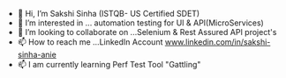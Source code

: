 - 👋 Hi, I’m Sakshi Sinha (ISTQB- US Certified SDET)
- 👀 I’m interested in ... automation testing for UI & API(MicroServices)
- 💞️ I’m looking to collaborate on ...Selenium & Rest Assured API project's
- 📫 How to reach me ...LinkedIn Account www.linkedin.com/in/sakshi-sinha-anie
- 📫 I am currently learning Perf Test Tool  "Gattling"

<!---
SakAnie/SakAnie is a ✨ special ✨ repository because its `README.md` (this file) appears on your GitHub profile.
You can click the Preview link to take a look at your changes.
--->
